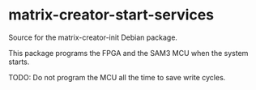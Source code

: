 # matrix-creator-start-services

Source for the matrix-creator-init Debian package.

This package programs the FPGA and the SAM3 MCU when the system starts.

TODO: Do not program the MCU all the time to save write cycles.
